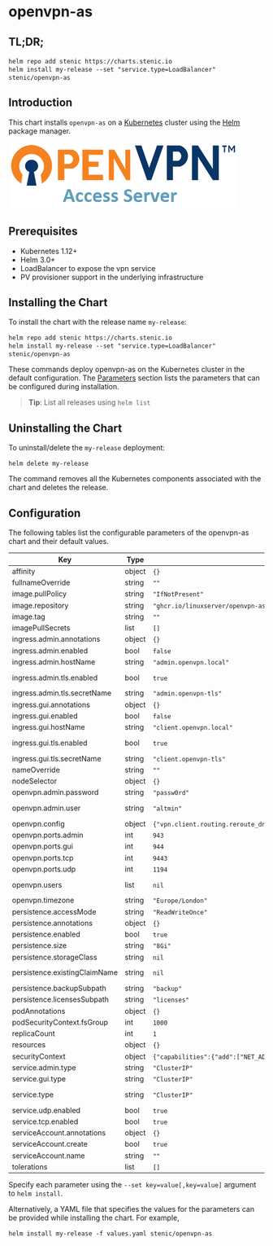 # openvpn-as

## TL;DR;

```console
helm repo add stenic https://charts.stenic.io
helm install my-release --set "service.type=LoadBalancer" stenic/openvpn-as
```

## Introduction

This chart installs `openvpn-as` on a [Kubernetes](http://kubernetes.io) cluster using the [Helm](https://helm.sh) package manager.

[![openvpn-as](https://raw.githubusercontent.com/stenic/helm-charts/master/img/openvpn-as.png)](https://openvpn.net/index.php/access-server/overview.html)

## Prerequisites

- Kubernetes 1.12+
- Helm 3.0+
- LoadBalancer to expose the vpn service
- PV provisioner support in the underlying infrastructure

## Installing the Chart

To install the chart with the release name `my-release`:

```console
helm repo add stenic https://charts.stenic.io
helm install my-release --set "service.type=LoadBalancer" stenic/openvpn-as
```

These commands deploy openvpn-as on the Kubernetes cluster in the default configuration. The [Parameters](#parameters) section lists the parameters that can be configured during installation.

> **Tip**: List all releases using `helm list`

## Uninstalling the Chart

To uninstall/delete the `my-release` deployment:

```console
helm delete my-release
```

The command removes all the Kubernetes components associated with the chart and deletes the release.

## Configuration

The following tables list the configurable parameters of the openvpn-as chart and their default values.

| Key | Type | Default | Description |
|-----|------|---------|-------------|
| affinity | object | `{}` | Affinity labels for pod assignment |
| fullnameOverride | string | `""` |  |
| image.pullPolicy | string | `"IfNotPresent"` | Image pull policy |
| image.repository | string | `"ghcr.io/linuxserver/openvpn-as"` | Image repository |
| image.tag | string | `""` | Image tag |
| imagePullSecrets | list | `[]` | Registry secret names as an array |
| ingress.admin.annotations | object | `{}` | Ingress annotations |
| ingress.admin.enabled | bool | `false` | Enable ingress resource for Admin GUI |
| ingress.admin.hostName | string | `"admin.openvpn.local"` |  |
| ingress.admin.tls.enabled | bool | `true` | Enable TLS configuration for the hostname defined at ingress.admin.hostname parameter |
| ingress.admin.tls.secretName | string | `"admin.openvpn-tls"` |  |
| ingress.gui.annotations | object | `{}` | Ingress annotations |
| ingress.gui.enabled | bool | `false` | Enable ingress resource for Client GUI |
| ingress.gui.hostName | string | `"client.openvpn.local"` |  |
| ingress.gui.tls.enabled | bool | `true` | Enable TLS configuration for the hostname defined at ingress.gui.hostname parameter |
| ingress.gui.tls.secretName | string | `"client.openvpn-tls"` |  |
| nameOverride | string | `""` |  |
| nodeSelector | object | `{}` | Node labels for pod assignment |
| openvpn.admin.password | string | `"passw0rd"` | Password for the initial super_user |
| openvpn.admin.user | string | `"altmin"` | Username for the initial super_user. **cannot be** `admin` |
| openvpn.config | object | `{"vpn.client.routing.reroute_dns":"false","vpn.client.routing.reroute_gw":"false"}` | Config settings to apply to the openvpn-as server |
| openvpn.ports.admin | int | `943` | Admin GUI port |
| openvpn.ports.gui | int | `944` | Client GUI port |
| openvpn.ports.tcp | int | `9443` | VPN TCP port |
| openvpn.ports.udp | int | `1194` | VPN UDP port |
| openvpn.users | list | `nil` | Additional users to create when non-existent `[{"user":"someuser","password":"somepassword"}]` |
| openvpn.timezone | string | `"Europe/London"` | Server timezone |
| persistence.accessMode | string | `"ReadWriteOnce"` | PVC Access Mode for volume |
| persistence.annotations | object | `{}` | Annotations for the PVC |
| persistence.enabled | bool | `true` | Enable persistence using PVC |
| persistence.size | string | `"8Gi"` | PVC Storage Request for volume |
| persistence.storageClass | string | `nil` | PVC Storage Class for volume |
| persistence.existingClaimName | string | `nil` | To use an existing PVC Storage by its name instead of creating one |
| persistence.backupSubpath | string | `"backup"` | To customize subpath for backups on PVC Storage |
| persistence.licensesSubpath | string | `"licenses"` | To customize subpath for licenses on PVC Storage |
| podAnnotations | object | `{}` | Map of annotations to add to the pods |
| podSecurityContext.fsGroup | int | `1000` | Group ID for the pod |
| replicaCount | int | `1` |  |
| resources | object | `{}` | CPU/Memory resource requests/limits |
| securityContext | object | `{"capabilities":{"add":["NET_ADMIN"]}}` | Security Context |
| service.admin.type | string | `"ClusterIP"` | Kubernetes Service type for Admin GUI |
| service.gui.type | string | `"ClusterIP"` | Kubernetes Service type for Client GUI |
| service.type | string | `"ClusterIP"` | Kubernetes Service type for VPN, generally this is "LoadBalancer" |
| service.udp.enabled | bool | `true` | Create Service for UDP Traffic VPN |
| service.tcp.enabled | bool | `true` | Create Service for TCP Traffic VPN |
| serviceAccount.annotations | object | `{}` |  |
| serviceAccount.create | bool | `true` | Create ServiceAccount |
| serviceAccount.name | string | `""` |  |
| tolerations | list | `[]` | Toleration labels for pod assignment |

Specify each parameter using the `--set key=value[,key=value]` argument to `helm install`.

Alternatively, a YAML file that specifies the values for the parameters can be provided while installing the chart. For example,

```console
helm install my-release -f values.yaml stenic/openvpn-as
```
